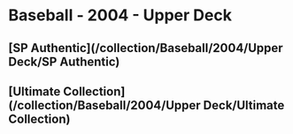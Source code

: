 # Baseball - 2004 - Upper Deck
## [SP Authentic](/collection/Baseball/2004/Upper Deck/SP Authentic)
## [Ultimate Collection](/collection/Baseball/2004/Upper Deck/Ultimate Collection)
